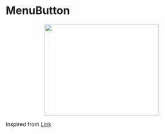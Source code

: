 # MenuButton

<p align="center">
    <img src="https://cdn.dribbble.com/users/107759/screenshots/1623679/menu.gif" width="300" height="240">
</p>

Inspired from [Link](https://dribbble.com/shots/1623679-Open-Close)
